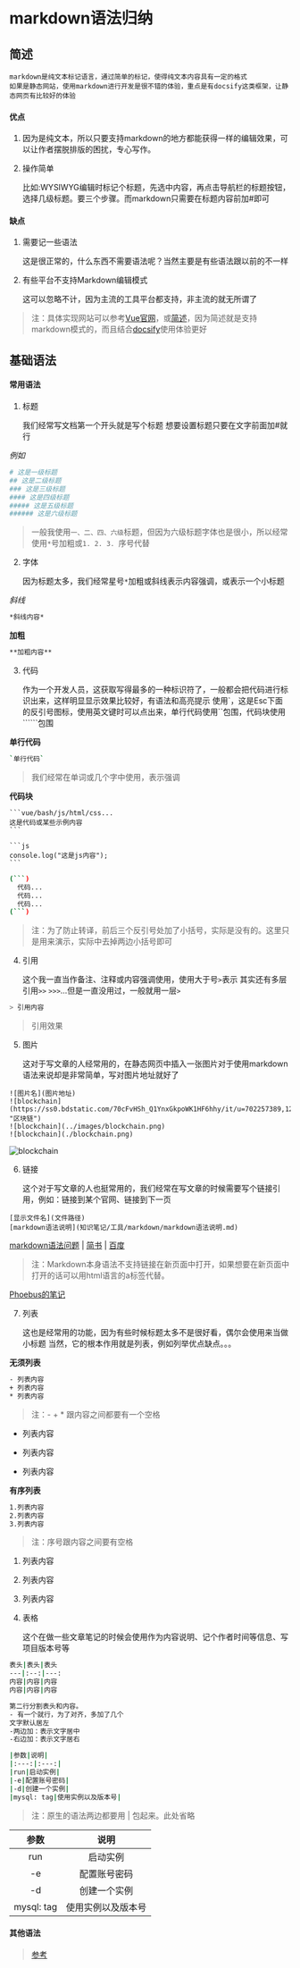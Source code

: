 # markdown语法归纳

## 简述

	markdown是纯文本标记语言，通过简单的标记，使得纯文本内容具有一定的格式
	如果是静态网站，使用markdown进行开发是很不错的体验，重点是有docsify这类框架，让静态网页有比较好的体验

#### 优点

1. 因为是纯文本，所以只要支持markdown的地方都能获得一样的编辑效果，可以让作者摆脱排版的困扰，专心写作。

2. 操作简单
	
	比如:WYSIWYG编辑时标记个标题，先选中内容，再点击导航栏的标题按钮，选择几级标题。要三个步骤。而markdown只需要在标题内容前加#即可

#### 缺点

1. 需要记一些语法

	这是很正常的，什么东西不需要语法呢？当然主要是有些语法跟以前的不一样

2. 有些平台不支持Markdown编辑模式

	这可以忽略不计，因为主流的工具平台都支持，非主流的就无所谓了

> 注：具体实现网站可以参考[Vue官网](https://cn.vuejs.org/)，或[简述](https://www.jianshu.com/p/191d1e21f7ed)，因为简述就是支持markdown模式的，而且结合[docsify](开发积累/docsify/docsify安装及基本使用.md)使用体验更好

## 基础语法

#### 常用语法

1. 标题

	我们经常写文档第一个开头就是写个标题
	想要设置标题只要在文字前面加#就行

*例如*

```bash
# 这是一级标题
## 这是二级标题
### 这是三级标题
#### 这是四级标题
##### 这是五级标题
###### 这是六级标题
```

> 一般我使用`一、二、四、六级`标题，但因为六级标题字体也是很小，所以经常使用`*`号加粗或`1. 2. 3. `序号代替

2. 字体

	因为标题太多，我们经常星号`*`加粗或斜线表示内容强调，或表示一个小标题

*斜线*

```bash
*斜线内容*
```

**加粗**

```bash
**加粗内容**
```

3. 代码

	作为一个开发人员，这获取写得最多的一种标识符了，一般都会把代码进行标识出来，这样明显显示效果比较好，有语法和高亮提示
	使用`，这是Esc下面的反引号图标，使用英文键时可以点出来，单行代码使用``包围，代码块使用``````包围

**单行代码**

```bash
`单行代码`
```

> 我们经常在单词或几个字中使用，表示强调

**代码块**

	```vue/bash/js/html/css...
	这是代码或某些示例内容
	```

	```js
	console.log("这是js内容");
	```

```bash
(```)
  代码...
  代码...
  代码...
(```)
```

> 注：为了防止转译，前后三个反引号处加了小括号，实际是没有的。这里只是用来演示，实际中去掉两边小括号即可

4. 引用

	这个我一直当作备注、注释或内容强调使用，使用大于号`>`表示
	其实还有多层引用`>>` `>>>`...但是一直没用过，一般就用一层`>`

```bash
> 引用内容
```

> 引用效果

5. 图片

	这对于写文章的人经常用的，在静态网页中插入一张图片对于使用markdown语法来说却是非常简单，写对图片地址就好了

```
![图片名](图片地址)
![blockchain](https://ss0.bdstatic.com/70cFvHSh_Q1YnxGkpoWK1HF6hhy/it/u=702257389,1274025419&fm=27&gp=0.jpg "区块链")
![blockchain](../images/blockchain.png)
![blockchain](./blockchain.png)
```

![blockchain](https://ss0.bdstatic.com/70cFvHSh_Q1YnxGkpoWK1HF6hhy/it/u=702257389,1274025419&fm=27&gp=0.jpg "区块链")

6. 链接

	这个对于写文章的人也挺常用的，我们经常在写文章的时候需要写个链接引用，例如：链接到某个官网、链接到下一页

```
[显示文件名](文件路径)
[markdown语法说明](知识笔记/工具/markdown/markdown语法说明.md)
```

[markdown语法问题](问题积累/语法问题/markdown语法问题/markdown语法问题.md) | [简书](http://jianshu.com) | [百度](http://baidu.com)

> 注：Markdown本身语法不支持链接在新页面中打开，如果想要在新页面中打开的话可以用html语言的a标签代替。

<a href="https://brucephoebus.github.io/developer-note/#/" target="_blank">Phoebus的笔记</a>

7. 列表

	这也是经常用的功能，因为有些时候标题太多不是很好看，偶尔会使用来当做小标题
	当然，它的根本作用就是列表，例如列举优点缺点。。。

**无须列表**

```bash
- 列表内容
+ 列表内容
* 列表内容
```

> 注：- + * 跟内容之间都要有一个空格

- 列表内容
+ 列表内容
* 列表内容

**有序列表**

```bash
1.列表内容
2.列表内容
3.列表内容
```

> 注：序号跟内容之间要有空格

1. 列表内容
2. 列表内容
3. 列表内容

8. 表格

	这个在做一些文章笔记的时候会使用作为内容说明、记个作者时间等信息、写项目版本号等

```bash
表头|表头|表头
---|:--:|---:
内容|内容|内容
内容|内容|内容

第二行分割表头和内容。
- 有一个就行，为了对齐，多加了几个
文字默认居左
-两边加：表示文字居中
-右边加：表示文字居右

|参数|说明|
|:---:|:---:|
|run|启动实例|
|-e|配置账号密码|
|-d|创建一个实例|
|mysql: tag|使用实例以及版本号|
```

> 注：原生的语法两边都要用 | 包起来。此处省略

|参数|说明|
|:---:|:---:|
|run|启动实例|
|-e|配置账号密码|
|-d|创建一个实例|
|mysql: tag|使用实例以及版本号|

#### 其他语法

> [参考](https://www.jianshu.com/p/191d1e21f7ed)
